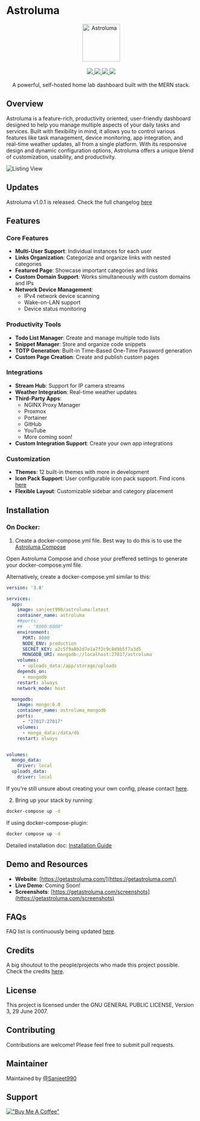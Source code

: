 # Astroluma

<p align="center">
        <img src="https://getastroluma.com/img/logo.svg" alt="Astroluma" width="100" />
        <br /><br />
        <a href="https://github.com/Sanjeet990/Astroluma/releases">
          <img src="https://img.shields.io/badge/version-1.0.1-blue?style=for-the-badge" />
        </a>
        <a href="https://hub.docker.com/r/sanjeet990/astroluma">
          <img src="https://img.shields.io/docker/pulls/sanjeet990/astroluma?style=for-the-badge&logo=docker" />
        </a>
        <a href="https://github.com/Sanjeet990">
          <img src="https://img.shields.io/github/stars/Sanjeet990/Astroluma?style=for-the-badge&logo=github" />
        </a>
        <a href="https://github.com/Sanjeet990/Astroluma/blob/main/LICENSE">
          <img src="https://img.shields.io/github/license/Sanjeet990/Astroluma?style=for-the-badge" />
        </a>
        <br /><br />
A powerful, self-hosted home lab dashboard built with the MERN stack.

</p>

## Overview

Astroluma is a feature-rich, productivity oriented, user-friendly dashboard designed to help you manage multiple aspects of your daily tasks and services. Built with flexibility in mind, it allows you to control various features like task management, device monitoring, app integration, and real-time weather updates, all from a single platform. With its responsive design and dynamic configuration options, Astroluma offers a unique blend of customization, usability, and productivity.

![Listing View](https://getastroluma.com/ss/01-home-featured.png)

## Updates

Astroluma v1.0.1 is released. Check the full changelog [here](https://github.com/Sanjeet990/Astroluma/releases/tag/v1.0.1)

## Features

### Core Features
- **Multi-User Support**: Individual instances for each user
- **Links Organization**: Categorize and organize links with nested categories
- **Featured Page**: Showcase important categories and links
- **Custom Domain Support**: Works simultaneously with custom domains and IPs
- **Network Device Management**: 
  - IPv4 network device scanning
  - Wake-on-LAN support
  - Device status monitoring

### Productivity Tools
- **Todo List Manager**: Create and manage multiple todo lists
- **Snippet Manager**: Store and organize code snippets
- **TOTP Generation**: Built-in Time-Based One-Time Password generation
- **Custom Page Creation**: Create and publish custom pages

### Integrations
- **Stream Hub**: Support for IP camera streams
- **Weather Integration**: Real-time weather updates
- **Third-Party Apps**: 
  - NGINX Proxy Manager
  - Proxmox
  - Portainer
  - GitHub
  - YouTube
  - More coming soon!
- **Custom Integration Support**: Create your own app integrations

### Customization
- **Themes**: 12 built-in themes with more in development
- **Icon Pack Support**: User configurable icon pack support. Find icons [here](https://getastroluma.com/icons)
- **Flexible Layout**: Customizable sidebar and category placement

## Installation

### On Docker:

1. Create a docker-compose.yml file. Best way to do this is to use the [Astroluma Compose](https://getastroluma.com/compose)

Open Astroluma Compose and chose your preffered settings to generate your docker-compose.yml file.

Alternatively, create a docker-compose.yml similar to this:

```yml title="docker-compose.yml"
version: '3.8'

services:
  app:
    image: sanjeet990/astroluma:latest
    container_name: astroluma
    ##ports:
    ##  - "8000:8000"
    environment:
      PORT: 8000
      NODE_ENV: production
      SECRET_KEY: a2c5f9a8b2d7e1a7f2c9c8d9b5f7a3d5
      MONGODB_URI: mongodb://localhost:27017/astroluma
    volumes:
      - uploads_data:/app/storage/uploads
    depends_on:
      - mongodb
    restart: always
    network_mode: host

  mongodb:
    image: mongo:6.0
    container_name: astroluma_mongodb
    ports:
      - "27017:27017"
    volumes:
      - mongo_data:/data/db
    restart: always


volumes:
  mongo_data:
    driver: local
  uploads_data:
    driver: local

```

If you're still unsure about creating your own config, please contact [here](https://getastroluma.com/contact).

2. Bring up your stack by running:

```bash 
docker-compose up -d
```
If using docker-compose-plugin:

```bash 
docker compose up -d
```

Detailed installation doc: [Installation Guide](https://getastroluma.com/docs/getting-started/installation/)

## Demo and Resources

- **Website**: [https://getastroluma.com/](https://getastroluma.com/)
- **Live Demo**: Coming Soon!
- **Screenshots**: [https://getastroluma.com/screenshots](https://getastroluma.com/screenshots)

## FAQs

FAQ list is continuously being updated [here](https://getastroluma.com/faqs).

## Credits

A big shoutout to the people/projects who made this project possible. Check the credits [here](https://getastroluma.com/credits).

## License

This project is licensed under the GNU GENERAL PUBLIC LICENSE, Version 3, 29 June 2007.

## Contributing

Contributions are welcome! Please feel free to submit pull requests.

## Maintainer

Maintained by [@Sanjeet990](https://github.com/Sanjeet990)

## Support

[!["Buy Me A Coffee"](https://www.buymeacoffee.com/assets/img/custom_images/orange_img.png)](https://www.buymeacoffee.com/sanjeet990)
